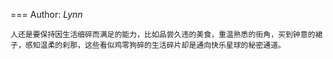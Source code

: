 
===
 Author: *Lynn*

```
人还是要保持因生活细碎而满足的能力，比如品尝久违的美食，重温熟悉的街角，买到钟意的裙子，感知温柔的刹那，这些看似鸡零狗碎的生活碎片却是通向快乐星球的秘密通道。
```